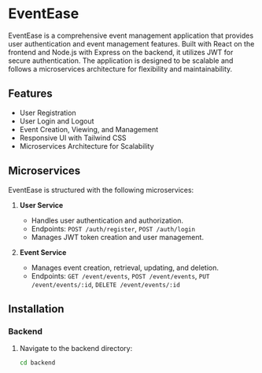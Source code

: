 # EventEase

EventEase is a comprehensive event management application that provides user authentication and event management features. Built with React on the frontend and Node.js with Express on the backend, it utilizes JWT for secure authentication. The application is designed to be scalable and follows a microservices architecture for flexibility and maintainability.

## Features

- User Registration
- User Login and Logout
- Event Creation, Viewing, and Management
- Responsive UI with Tailwind CSS
- Microservices Architecture for Scalability

## Microservices

EventEase is structured with the following microservices:

1. **User Service**
   - Handles user authentication and authorization.
   - Endpoints: `POST /auth/register`, `POST /auth/login`
   - Manages JWT token creation and user management.

2. **Event Service**
   - Manages event creation, retrieval, updating, and deletion.
   - Endpoints: `GET /event/events`, `POST /event/events`, `PUT /event/events/:id`, `DELETE /event/events/:id`

## Installation

### Backend

1. Navigate to the backend directory:

   ```bash
   cd backend
